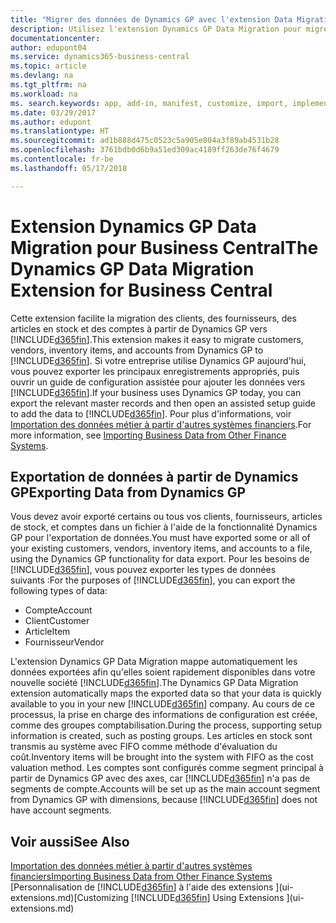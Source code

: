 ```yaml
---
title: "Migrer des données de Dynamics GP avec l'extension Data Migration | Microsoft Docs"
description: Utilisez l'extension Dynamics GP Data Migration pour migrer des clients, des fournisseurs, des articles en stock, et des comptes de Dynamics GP vers Business Central.
documentationcenter: 
author: edupont04
ms.service: dynamics365-business-central
ms.topic: article
ms.devlang: na
ms.tgt_pltfrm: na
ms.workload: na
ms. search.keywords: app, add-in, manifest, customize, import, implement
ms.date: 03/29/2017
ms.author: edupont
ms.translationtype: HT
ms.sourcegitcommit: ad1b888d475c0523c5a905e804a3f89ab4531b28
ms.openlocfilehash: 3761bdb0d6b9a51ed309ac4189ff263de76f4679
ms.contentlocale: fr-be
ms.lasthandoff: 05/17/2018

---
```

# <a name="the-dynamics-gp-data-migration-extension-for-business-central"></a><span data-ttu-id="c420b-103">Extension Dynamics GP Data Migration pour Business Central</span><span class="sxs-lookup"><span data-stu-id="c420b-103">The Dynamics GP Data Migration Extension for Business Central</span></span> 
<span data-ttu-id="c420b-104">Cette extension facilite la migration des clients, des fournisseurs, des articles en stock et des comptes à partir de Dynamics GP vers [!INCLUDE[d365fin](includes/d365fin_md.md)].</span><span class="sxs-lookup"><span data-stu-id="c420b-104">This extension makes it easy to migrate customers, vendors, inventory items, and accounts from Dynamics GP to [!INCLUDE[d365fin](includes/d365fin_md.md)].</span></span> <span data-ttu-id="c420b-105">Si votre entreprise utilise Dynamics GP aujourd'hui, vous pouvez exporter les principaux enregistrements appropriés, puis ouvrir un guide de configuration assistée pour ajouter les données vers [!INCLUDE[d365fin](includes/d365fin_md.md)].</span><span class="sxs-lookup"><span data-stu-id="c420b-105">If your business uses Dynamics GP today, you can export the relevant master records and then open an assisted setup guide to add the data to [!INCLUDE[d365fin](includes/d365fin_md.md)].</span></span> <span data-ttu-id="c420b-106">Pour plus d'informations, voir [Importation des données métier à partir d'autres systèmes financiers](across-import-data-configuration-packages.md).</span><span class="sxs-lookup"><span data-stu-id="c420b-106">For more information, see [Importing Business Data from Other Finance Systems](across-import-data-configuration-packages.md).</span></span>

## <a name="exporting-data-from-dynamics-gp"></a><span data-ttu-id="c420b-107">Exportation de données à partir de Dynamics GP</span><span class="sxs-lookup"><span data-stu-id="c420b-107">Exporting Data from Dynamics GP</span></span>
<span data-ttu-id="c420b-108">Vous devez avoir exporté certains ou tous vos clients, fournisseurs, articles de stock, et comptes dans un fichier à l'aide de la fonctionnalité Dynamics GP pour l'exportation de données.</span><span class="sxs-lookup"><span data-stu-id="c420b-108">You must have exported some or all of your existing customers, vendors, inventory items, and accounts to a file, using the Dynamics GP functionality for data export.</span></span> <span data-ttu-id="c420b-109">Pour les besoins de [!INCLUDE[d365fin](includes/d365fin_md.md)], vous pouvez exporter les types de données suivants :</span><span class="sxs-lookup"><span data-stu-id="c420b-109">For the purposes of [!INCLUDE[d365fin](includes/d365fin_md.md)], you can export the following types of data:</span></span>

* <span data-ttu-id="c420b-110">Compte</span><span class="sxs-lookup"><span data-stu-id="c420b-110">Account</span></span>  
* <span data-ttu-id="c420b-111">Client</span><span class="sxs-lookup"><span data-stu-id="c420b-111">Customer</span></span>  
* <span data-ttu-id="c420b-112">Article</span><span class="sxs-lookup"><span data-stu-id="c420b-112">Item</span></span>  
* <span data-ttu-id="c420b-113">Fournisseur</span><span class="sxs-lookup"><span data-stu-id="c420b-113">Vendor</span></span>  

<span data-ttu-id="c420b-114">L'extension Dynamics GP Data Migration mappe automatiquement les données exportées afin qu'elles soient rapidement disponibles dans votre nouvelle société [!INCLUDE[d365fin](includes/d365fin_md.md)].</span><span class="sxs-lookup"><span data-stu-id="c420b-114">The Dynamics GP Data Migration extension automatically maps the exported data so that your data is quickly available to you in your new [!INCLUDE[d365fin](includes/d365fin_md.md)] company.</span></span> <span data-ttu-id="c420b-115">Au cours de ce processus, la prise en charge des informations de configuration est créée, comme des groupes comptabilisation.</span><span class="sxs-lookup"><span data-stu-id="c420b-115">During the process, supporting setup information is created, such as posting groups.</span></span> <span data-ttu-id="c420b-116">Les articles en stock sont transmis au système avec FIFO comme méthode d'évaluation du coût.</span><span class="sxs-lookup"><span data-stu-id="c420b-116">Inventory items will be brought into the system with FIFO as the cost valuation method.</span></span> <span data-ttu-id="c420b-117">Les comptes sont configurés comme segment principal à partir de Dynamics GP avec des axes, car [!INCLUDE[d365fin](includes/d365fin_long_md.md)] n'a pas de segments de compte.</span><span class="sxs-lookup"><span data-stu-id="c420b-117">Accounts will be set up as the main account segment from Dynamics GP with dimensions, because [!INCLUDE[d365fin](includes/d365fin_long_md.md)] does not have account segments.</span></span>

## <a name="see-also"></a><span data-ttu-id="c420b-118">Voir aussi</span><span class="sxs-lookup"><span data-stu-id="c420b-118">See Also</span></span>
[<span data-ttu-id="c420b-119">Importation des données métier à partir d'autres systèmes financiers</span><span class="sxs-lookup"><span data-stu-id="c420b-119">Importing Business Data from Other Finance Systems</span></span>](across-import-data-configuration-packages.md)  
<span data-ttu-id="c420b-120">[Personnalisation de [!INCLUDE[d365fin](includes/d365fin_md.md)] à l'aide des extensions ](ui-extensions.md)</span><span class="sxs-lookup"><span data-stu-id="c420b-120">[Customizing [!INCLUDE[d365fin](includes/d365fin_md.md)] Using Extensions ](ui-extensions.md)</span></span>  

